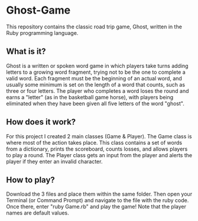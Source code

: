 # Ghost-Game
This repository contains the classic road trip game, Ghost, written in the Ruby programming language.

## What is it?
Ghost is a written or spoken word game in which players take turns adding letters to a growing word fragment, trying not to be the one to complete a valid word. Each fragment must be the beginning of an actual word, and usually some minimum is set on the length of a word that counts, such as three or four letters. The player who completes a word loses the round and earns a "letter" (as in the basketball game horse), with players being eliminated when they have been given all five letters of the word "ghost".

## How does it work?
For this project I created 2 main classes (Game & Player). The Game class is where most of the action takes place. This class contains a set of words from a dictionary, prints the scoreboard, counts losses, and allows players to play a round. The Player class gets an input from the player and alerts the player if they enter an invalid character.

## How to play?
Download the 3 files and place them within the same folder. Then open your Terminal (or Command Prompt) and navigate to the file with the ruby code. Once there, enter "ruby Game.rb" and play the game! Note that the player names are default values.

